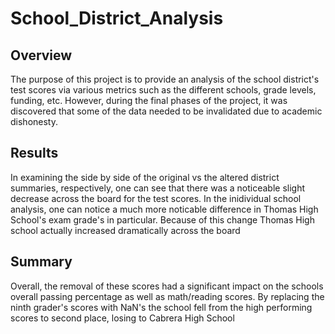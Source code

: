# School_District_Analysis
## Overview
The purpose of this project is to provide an analysis of the school district's test scores via various metrics such as the different schools, grade levels, funding, etc. However, during the final phases of the project, it was discovered that some of the data needed to be invalidated due to academic dishonesty.
## Results
In examining the side by side of the original vs the altered district summaries, respectively, one can see that there was a noticeable slight decrease across the board for the test scores.
In the inidividual school analysis, one can notice a much more noticable difference in Thomas High School's exam grade's in particular. Because of this change Thomas High school actually increased dramatically across the board
## Summary
Overall, the removal of these scores had a significant impact on the schools overall passing percentage as well as math/reading scores. By replacing the ninth grader's scores with NaN's the school fell from the high performing scores to second place, losing to Cabrera High School
